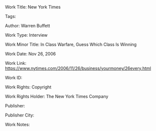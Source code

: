 Work Title: New York Times 

Tags: 

Author: Warren Buffett

Work Type: Interview 

Work Minor Title:  In Class Warfare, Guess Which Class Is Winning

Work Date: Nov 26, 2006

Work Link: https://www.nytimes.com/2006/11/26/business/yourmoney/26every.html 

Work ID:  

Work Rights:  Copyright

Work Rights Holder:  The New York Times Company

Publisher:  

Publisher City:  

Work Notes: 

